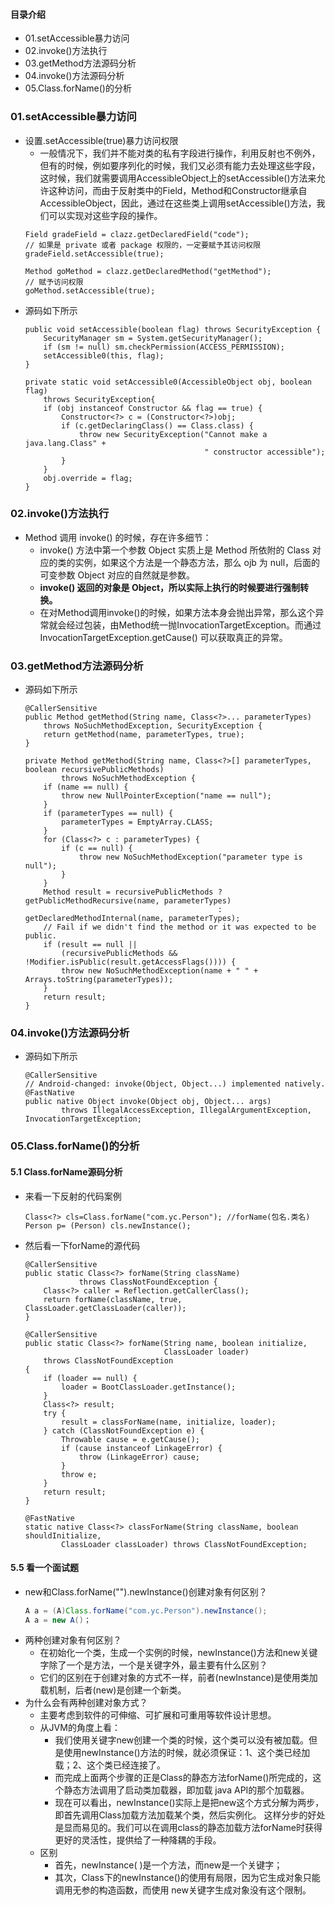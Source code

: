 #### 目录介绍
- 01.setAccessible暴力访问
- 02.invoke()方法执行
- 03.getMethod方法源码分析
- 04.invoke()方法源码分析
- 05.Class.forName()的分析





### 01.setAccessible暴力访问
- 设置.setAccessible(true)暴力访问权限
    - 一般情况下，我们并不能对类的私有字段进行操作，利用反射也不例外，但有的时候，例如要序列化的时候，我们又必须有能力去处理这些字段，这时候，我们就需要调用AccessibleObject上的setAccessible()方法来允许这种访问，而由于反射类中的Field，Method和Constructor继承自AccessibleObject，因此，通过在这些类上调用setAccessible()方法，我们可以实现对这些字段的操作。
    ```
    Field gradeField = clazz.getDeclaredField("code");
    // 如果是 private 或者 package 权限的，一定要赋予其访问权限
    gradeField.setAccessible(true);
    
    Method goMethod = clazz.getDeclaredMethod("getMethod");
    // 赋予访问权限
    goMethod.setAccessible(true);
    ```
- 源码如下所示
    ```
    public void setAccessible(boolean flag) throws SecurityException {
        SecurityManager sm = System.getSecurityManager();
        if (sm != null) sm.checkPermission(ACCESS_PERMISSION);
        setAccessible0(this, flag);
    }
    
    private static void setAccessible0(AccessibleObject obj, boolean flag)
        throws SecurityException{
        if (obj instanceof Constructor && flag == true) {
            Constructor<?> c = (Constructor<?>)obj;
            if (c.getDeclaringClass() == Class.class) {
                throw new SecurityException("Cannot make a java.lang.Class" +
                                            " constructor accessible");
            }
        }
        obj.override = flag;
    }
    ```


### 02.invoke()方法执行
- Method 调用 invoke() 的时候，存在许多细节：
    - invoke() 方法中第一个参数 Object 实质上是 Method 所依附的 Class 对应的类的实例，如果这个方法是一个静态方法，那么 ojb 为 null，后面的可变参数 Object 对应的自然就是参数。
    - **invoke() 返回的对象是 Object，所以实际上执行的时候要进行强制转换。**
    - 在对Method调用invoke()的时候，如果方法本身会抛出异常，那么这个异常就会经过包装，由Method统一抛InvocationTargetException。而通过InvocationTargetException.getCause() 可以获取真正的异常。



### 03.getMethod方法源码分析
- 源码如下所示
    ```
    @CallerSensitive
    public Method getMethod(String name, Class<?>... parameterTypes)
        throws NoSuchMethodException, SecurityException {
        return getMethod(name, parameterTypes, true);
    }
    
    private Method getMethod(String name, Class<?>[] parameterTypes, boolean recursivePublicMethods)
            throws NoSuchMethodException {
        if (name == null) {
            throw new NullPointerException("name == null");
        }
        if (parameterTypes == null) {
            parameterTypes = EmptyArray.CLASS;
        }
        for (Class<?> c : parameterTypes) {
            if (c == null) {
                throw new NoSuchMethodException("parameter type is null");
            }
        }
        Method result = recursivePublicMethods ? getPublicMethodRecursive(name, parameterTypes)
                                               : getDeclaredMethodInternal(name, parameterTypes);
        // Fail if we didn't find the method or it was expected to be public.
        if (result == null ||
            (recursivePublicMethods && !Modifier.isPublic(result.getAccessFlags()))) {
            throw new NoSuchMethodException(name + " " + Arrays.toString(parameterTypes));
        }
        return result;
    }
    ```


### 04.invoke()方法源码分析
- 源码如下所示
    ```
    @CallerSensitive
    // Android-changed: invoke(Object, Object...) implemented natively.
    @FastNative
    public native Object invoke(Object obj, Object... args)
            throws IllegalAccessException, IllegalArgumentException, InvocationTargetException;
    ```


### 05.Class.forName()的分析
#### 5.1 Class.forName源码分析
- 来看一下反射的代码案例
    ```
    Class<?> cls=Class.forName("com.yc.Person"); //forName(包名.类名)
    Person p= (Person) cls.newInstance();
    ```
- 然后看一下forName的源代码
    ```
    @CallerSensitive
    public static Class<?> forName(String className)
                throws ClassNotFoundException {
        Class<?> caller = Reflection.getCallerClass();
        return forName(className, true, ClassLoader.getClassLoader(caller));
    }
    
    @CallerSensitive
    public static Class<?> forName(String name, boolean initialize,
                                   ClassLoader loader)
        throws ClassNotFoundException
    {
        if (loader == null) {
            loader = BootClassLoader.getInstance();
        }
        Class<?> result;
        try {
            result = classForName(name, initialize, loader);
        } catch (ClassNotFoundException e) {
            Throwable cause = e.getCause();
            if (cause instanceof LinkageError) {
                throw (LinkageError) cause;
            }
            throw e;
        }
        return result;
    }
    
    @FastNative
    static native Class<?> classForName(String className, boolean shouldInitialize,
            ClassLoader classLoader) throws ClassNotFoundException;
    ```




#### 5.5 看一个面试题
- new和Class.forName("").newInstance()创建对象有何区别？
    ``` java
    A a = (A)Class.forName("com.yc.Person").newInstance();
    A a = new A()；
    ```
- 两种创建对象有何区别？
    - 在初始化一个类，生成一个实例的时候，newInstance()方法和new关键字除了一个是方法，一个是关键字外，最主要有什么区别？
    - 它们的区别在于创建对象的方式不一样，前者(newInstance)是使用类加载机制，后者(new)是创建一个新类。
- 为什么会有两种创建对象方式？
    - 主要考虑到软件的可伸缩、可扩展和可重用等软件设计思想。
    - 从JVM的角度上看：
        - 我们使用关键字new创建一个类的时候，这个类可以没有被加载。但是使用newInstance()方法的时候，就必须保证：1、这个类已经加载；2、这个类已经连接了。
        - 而完成上面两个步骤的正是Class的静态方法forName()所完成的，这个静态方法调用了启动类加载器，即加载 java API的那个加载器。
        - 现在可以看出，newInstance()实际上是把new这个方式分解为两步，即首先调用Class加载方法加载某个类，然后实例化。 这样分步的好处是显而易见的。我们可以在调用class的静态加载方法forName时获得更好的灵活性，提供给了一种降耦的手段。
    - 区别
        - 首先，newInstance( )是一个方法，而new是一个关键字；
        - 其次，Class下的newInstance()的使用有局限，因为它生成对象只能调用无参的构造函数，而使用 new关键字生成对象没有这个限制。











